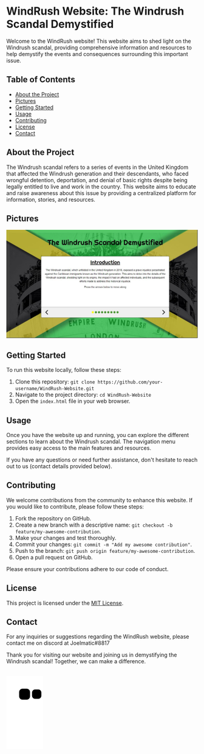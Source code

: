 # WindRush Website: The Windrush Scandal Demystified

Welcome to the WindRush website! This website aims to shed light on the Windrush scandal, providing comprehensive information and resources to help demystify the events and consequences surrounding this important issue.

## Table of Contents

- [About the Project](#about-the-project)
- [Pictures](#Pictures)
- [Getting Started](#getting-started)
- [Usage](#usage)
- [Contributing](#contributing)
- [License](#license)
- [Contact](#contact)

## About the Project

The Windrush scandal refers to a series of events in the United Kingdom that affected the Windrush generation and their descendants, who faced wrongful detention, deportation, and denial of basic rights despite being legally entitled to live and work in the country. This website aims to educate and raise awareness about this issue by providing a centralized platform for information, stories, and resources.

## Pictures

![A breath look](ReadMe-Stuff/Home.JPG)

## Getting Started

To run this website locally, follow these steps:

1. Clone this repository: `git clone https://github.com/your-username/WindRush-Website.git`
2. Navigate to the project directory: `cd WindRush-Website`
3. Open the `index.html` file in your web browser.

## Usage

Once you have the website up and running, you can explore the different sections to learn about the Windrush scandal. The navigation menu provides easy access to the main features and resources.

If you have any questions or need further assistance, don't hesitate to reach out to us (contact details provided below).

## Contributing

We welcome contributions from the community to enhance this website. If you would like to contribute, please follow these steps:

1. Fork the repository on GitHub.
2. Create a new branch with a descriptive name: `git checkout -b feature/my-awesome-contribution`.
3. Make your changes and test thoroughly.
4. Commit your changes: `git commit -m "Add my awesome contribution"`.
5. Push to the branch: `git push origin feature/my-awesome-contribution`.
6. Open a pull request on GitHub.

Please ensure your contributions adhere to our code of conduct.

## License

This project is licensed under the [MIT License](LICENSE).

## Contact

For any inquiries or suggestions regarding the WindRush website, please contact me on discord at Joelmatic#8817

Thank you for visiting our website and joining us in demystifying the Windrush scandal! Together, we can make a difference.

##

![Snake animation](https://github.com/madushadhanushka/github-readme/blob/output/github-contribution-snake.svg)
